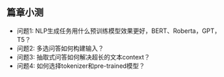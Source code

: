 ## 篇章小测
* 问题1: NLP生成任务用什么预训练模型效果更好，BERT、Roberta，GPT，T5？
* 问题2: 多选问答如何构建输入？
* 问题3: 抽取式问答如何解决超长的文本context？
* 问题4: 如何选择tokenizer和pre-trained模型？